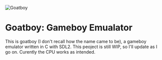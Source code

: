 ![Goatboy](https://github.com/MahdiHassen/Goatboy/assets/110603934/d31502c8-aab9-42a5-a36a-5a74e4d04b76)
# Goatboy: Gameboy Emualator
This is goatboy (I don't recall how the name came to be), a gameboy emulator written in C with SDL2. This peoject is still WIP, so I'll update as I go on. Curently the CPU works as intended.

